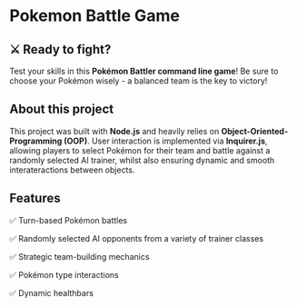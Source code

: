 # Pokemon Battle Game

## ⚔️ Ready to fight?

Test your skills in this **Pokémon Battler command line game**! Be sure to choose your Pokémon wisely - a balanced team is the key to victory!

## About this project

This project was built with **Node.js** and heavily relies on **Object-Oriented-Programming (OOP)**.
User interaction is implemented via **Inquirer.js**, allowing players to select Pokémon for their team and battle against a randomly selected AI trainer, whilst also ensuring dynamic and smooth interateractions between objects.

## Features

✅ Turn-based Pokémon battles

✅ Randomly selected AI opponents from a variety of trainer classes

✅ Strategic team-building mechanics

✅ Pokémon type interactions

✅ Dynamic healthbars
